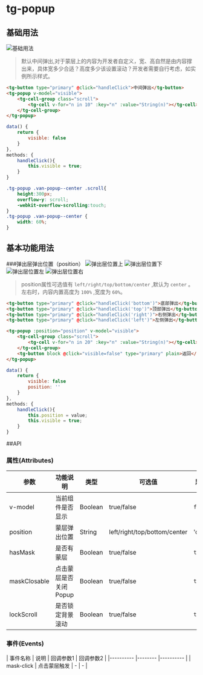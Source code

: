 # tg-popup

## 基础用法
![基础用法](../static/mobile/popup/popup.png)
>默认中间弹出,对于蒙层上的内容为开发者自定义，宽、高自然是由内容撑出来，具体宽多少合适？高度多少该设置滚动？开发者需要自行考虑，如实例所示样式。

```html
<tg-button type="primary" @click="handleClick">中间弹出</tg-button>
<tg-popup v-model="visible">
	<tg-cell-group class="scroll">
		<tg-cell v-for="n in 10" :key="n" :value="String(n)"></tg-cell>
	</tg-cell-group>
</tg-popup>
```
```js
data() {
	return {
		visible: false
	}
},
methods: {
	handleClick(){
		this.visible = true;
	}
}
```
```css
.tg-popup .van-popup--center .scroll{
	height:300px;
	overflow-y: scroll;
	-webkit-overflow-scrolling:touch;
}
.tg-popup .van-popup--center {
	width: 60%;
}
```
## 基本功能用法
###弹出层弹出位置（position）
![弹出层位置上](../static/mobile/popup/popup_position+top.png)
![弹出层位置下](../static/mobile/popup/popup_position+bottom.png)
![弹出层位置左](../static/mobile/popup/popup_position+left.png)
![弹出层位置右](../static/mobile/popup/popup_position+right.png)
>position属性可选值有 `left/right/top/bottom/center` ,默认为 `center` 。左右时，内容内置高度为 `100%` ,宽度为 `60%`。

```html
<tg-button type="primary" @click="handleClick('bottom')">底部弹出</tg-button>
<tg-button type="primary" @click="handleClick('top')">顶部弹出</tg-button>
<tg-button type="primary" @click="handleClick('right')">右侧弹出</tg-button>
<tg-button type="primary" @click="handleClick('left')">左侧弹出</tg-button>

<tg-popup :position="position" v-model="visible">
	<tg-cell-group class="scroll">
		<tg-cell v-for="n in 20" :key="n" :value="String(n)"></tg-cell>
	</tg-cell-group>
	<tg-button block @click="visible=false" type="primary" plain>返回</tg-button>
</tg-popup>
```
```js
data() {
	return {
		visible: false
		position: ''
	}
},
methods: {
	handleClick(){
		this.position = value;
		this.visible = true;
	}
}
```


##API

### 属性(Attributes)

| 参数 | 功能说明 | 类型 | 可选值 | 默认值 | 备注 |
|------|-------|---------|-------|--------|--------|
| v-model | 当前组件是否显示 | Boolean | true/false | `false` | - |
| position | 蒙层弹出位置 | String | left/right/top/bottom/center | 'center' | - |
| hasMask | 是否有蒙层 | Boolean | true/false | `true` | - |
| maskClosable | 点击蒙层是否关闭 Popup | Boolean | true/false | `true` | - |
| lockScroll | 是否锁定背景滚动 | Boolean | true/false | `true` | - |


### 事件(Events)
| 事件名称 | 说明 | 回调参数1 | 回调参数2 |
|---------- |-------- |---------- |
| mask-click | 点击蒙层触发 | - | - |
